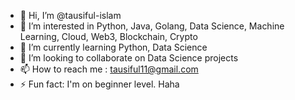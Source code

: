- 👋 Hi, I’m @tausiful-islam
- 👀 I’m interested in Python, Java, Golang, Data Science, Machine Learning, Cloud, Web3, Blockchain, Crypto
- 🌱 I’m currently learning Python, Data Science
- 💞️ I’m looking to collaborate on Data Science projects
- 📫 How to reach me :  tausiful11@gmail.com
- ⚡ Fun fact: I'm on beginner level. Haha

<!---
tausiful-islam/tausiful-islam is a ✨ special ✨ repository because its `README.md` (this file) appears on your GitHub profile.
You can click the Preview link to take a look at your changes.
--->
